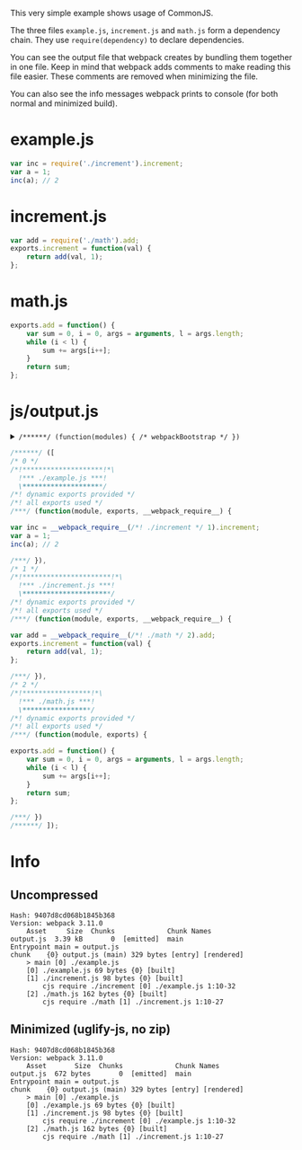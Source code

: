 This very simple example shows usage of CommonJS.

The three files `example.js`, `increment.js` and `math.js` form a dependency chain. They use `require(dependency)` to declare dependencies.

You can see the output file that webpack creates by bundling them together in one file. Keep in mind that webpack adds comments to make reading this file easier. These comments are removed when minimizing the file.

You can also see the info messages webpack prints to console (for both normal and minimized build).

# example.js

``` javascript
var inc = require('./increment').increment;
var a = 1;
inc(a); // 2
```

# increment.js

``` javascript
var add = require('./math').add;
exports.increment = function(val) {
    return add(val, 1);
};
```

# math.js

``` javascript
exports.add = function() {
    var sum = 0, i = 0, args = arguments, l = args.length;
    while (i < l) {
        sum += args[i++];
    }
    return sum;
};
```

# js/output.js

<details><summary><code>/******/ (function(modules) { /* webpackBootstrap */ })</code></summary>

``` javascript
/******/ (function(modules) { // webpackBootstrap
/******/ 	// The module cache
/******/ 	var installedModules = {};
/******/
/******/ 	// The require function
/******/ 	function __webpack_require__(moduleId) {
/******/
/******/ 		// Check if module is in cache
/******/ 		if(installedModules[moduleId]) {
/******/ 			return installedModules[moduleId].exports;
/******/ 		}
/******/ 		// Create a new module (and put it into the cache)
/******/ 		var module = installedModules[moduleId] = {
/******/ 			i: moduleId,
/******/ 			l: false,
/******/ 			exports: {}
/******/ 		};
/******/
/******/ 		// Execute the module function
/******/ 		modules[moduleId].call(module.exports, module, module.exports, __webpack_require__);
/******/
/******/ 		// Flag the module as loaded
/******/ 		module.l = true;
/******/
/******/ 		// Return the exports of the module
/******/ 		return module.exports;
/******/ 	}
/******/
/******/
/******/ 	// expose the modules object (__webpack_modules__)
/******/ 	__webpack_require__.m = modules;
/******/
/******/ 	// expose the module cache
/******/ 	__webpack_require__.c = installedModules;
/******/
/******/ 	// define getter function for harmony exports
/******/ 	__webpack_require__.d = function(exports, name, getter) {
/******/ 		if(!__webpack_require__.o(exports, name)) {
/******/ 			Object.defineProperty(exports, name, {
/******/ 				configurable: false,
/******/ 				enumerable: true,
/******/ 				get: getter
/******/ 			});
/******/ 		}
/******/ 	};
/******/
/******/ 	// getDefaultExport function for compatibility with non-harmony modules
/******/ 	__webpack_require__.n = function(module) {
/******/ 		var getter = module && module.__esModule ?
/******/ 			function getDefault() { return module['default']; } :
/******/ 			function getModuleExports() { return module; };
/******/ 		__webpack_require__.d(getter, 'a', getter);
/******/ 		return getter;
/******/ 	};
/******/
/******/ 	// Object.prototype.hasOwnProperty.call
/******/ 	__webpack_require__.o = function(object, property) { return Object.prototype.hasOwnProperty.call(object, property); };
/******/
/******/ 	// __webpack_public_path__
/******/ 	__webpack_require__.p = "js/";
/******/
/******/ 	// Load entry module and return exports
/******/ 	return __webpack_require__(__webpack_require__.s = 0);
/******/ })
/************************************************************************/
```

</details>

``` javascript
/******/ ([
/* 0 */
/*!********************!*\
  !*** ./example.js ***!
  \********************/
/*! dynamic exports provided */
/*! all exports used */
/***/ (function(module, exports, __webpack_require__) {

var inc = __webpack_require__(/*! ./increment */ 1).increment;
var a = 1;
inc(a); // 2

/***/ }),
/* 1 */
/*!**********************!*\
  !*** ./increment.js ***!
  \**********************/
/*! dynamic exports provided */
/*! all exports used */
/***/ (function(module, exports, __webpack_require__) {

var add = __webpack_require__(/*! ./math */ 2).add;
exports.increment = function(val) {
    return add(val, 1);
};

/***/ }),
/* 2 */
/*!*****************!*\
  !*** ./math.js ***!
  \*****************/
/*! dynamic exports provided */
/*! all exports used */
/***/ (function(module, exports) {

exports.add = function() {
    var sum = 0, i = 0, args = arguments, l = args.length;
    while (i < l) {
        sum += args[i++];
    }
    return sum;
};

/***/ })
/******/ ]);
```

# Info

## Uncompressed

```
Hash: 9407d8cd068b1845b368
Version: webpack 3.11.0
    Asset     Size  Chunks             Chunk Names
output.js  3.39 kB       0  [emitted]  main
Entrypoint main = output.js
chunk    {0} output.js (main) 329 bytes [entry] [rendered]
    > main [0] ./example.js 
    [0] ./example.js 69 bytes {0} [built]
    [1] ./increment.js 98 bytes {0} [built]
        cjs require ./increment [0] ./example.js 1:10-32
    [2] ./math.js 162 bytes {0} [built]
        cjs require ./math [1] ./increment.js 1:10-27
```

## Minimized (uglify-js, no zip)

```
Hash: 9407d8cd068b1845b368
Version: webpack 3.11.0
    Asset       Size  Chunks             Chunk Names
output.js  672 bytes       0  [emitted]  main
Entrypoint main = output.js
chunk    {0} output.js (main) 329 bytes [entry] [rendered]
    > main [0] ./example.js 
    [0] ./example.js 69 bytes {0} [built]
    [1] ./increment.js 98 bytes {0} [built]
        cjs require ./increment [0] ./example.js 1:10-32
    [2] ./math.js 162 bytes {0} [built]
        cjs require ./math [1] ./increment.js 1:10-27
```